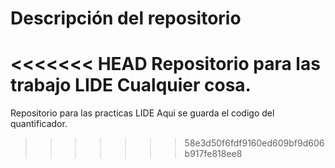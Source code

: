 # Descripción del repositorio
<<<<<<< HEAD
Repositorio para las trabajo LIDE
Cualquier cosa.
=======
Repositorio para las practicas LIDE
Aqui se guarda el codigo del quantificador.
>>>>>>> 58e3d50f6fdf9160ed609bf9d606b917fe818ee8
